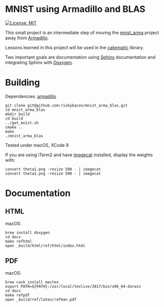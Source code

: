 # MNIST using Armadillo and BLAS
[![License: MIT](https://img.shields.io/badge/License-MIT-yellow.svg)](https://opensource.org/licenses/MIT)  

This small project is an intermediate step of moving the
[mnist_arma](https://github.com/riskybacon/mnist_arma) project away from
[Armadillo](http://arma.sourceforge.net).

Lessons learned in this project will be used in the [cakematic](https://github.com/riskybacon/cakematic) library.

Two important goals are documentation using [Sphinx](http://www.sphinx-doc.org/en/stable/)
documentation and integrating Sphinx with [Doxygen](http://www.stack.nl/~dimitri/doxygen/manual/docblocks.html).

# Building

Dependencies: [armadillo](http://arma.sourceforge.net)

```
git clone git@github.com:riskybacon/mnist_arma_blas.git
cd mnist_arma_blas
mkdir build
cd build
../get_mnist.sh
cmake ..
make
./mnist_arma_blas
```

Tested under macOS, XCode 9

If you are using iTerm2 and have [imagecat](https://iterm2.com/utilities/imgcat)
installed, display the weights with:

```
convert theta1.png -resize 500 - | imagecat
convert theta2.png -resize 500 - | imagecat
```

# Documentation

## HTML

macOS:

```
brew install doxygen
cd docs
make refhtml
open _build/html/ref/html/index.html
```

## PDF

macOS:

```
brew cask install mactex
export PATH=${PATH}:/usr/local/texlive/2017/bin/x86_64-darwin
cd docs
make refpdf
open _build/ref/latex/refman.pdf
```
